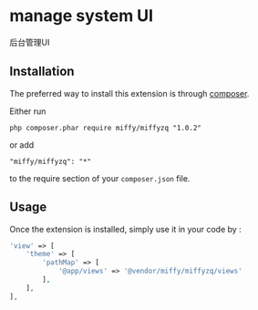 manage system UI
================
后台管理UI

Installation
------------

The preferred way to install this extension is through [composer](http://getcomposer.org/download/).

Either run

```
php composer.phar require miffy/miffyzq "1.0.2"
```

or add

```
"miffy/miffyzq": "*"
```

to the require section of your `composer.json` file.


Usage
-----

Once the extension is installed, simply use it in your code by  :

```php
'view' => [
    'theme' => [
        'pathMap' => [
            '@app/views' => '@vendor/miffy/miffyzq/views'
        ],
    ],
],
```